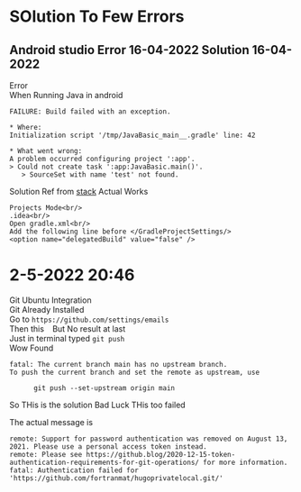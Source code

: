 # SOlution To Few Errors
## Android studio Error 16-04-2022 Solution 16-04-2022
Error<br/>
When Running Java in android<br/>
```
FAILURE: Build failed with an exception.

* Where:
Initialization script '/tmp/JavaBasic_main__.gradle' line: 42

* What went wrong:
A problem occurred configuring project ':app'.
> Could not create task ':app:JavaBasic.main()'.
   > SourceSet with name 'test' not found.
```
Solution Ref from [stack](https://stackoverflow.com/questions/57734823/android-studio-refuses-to-run-main)
Actual Works
```
Projects Mode<br/>
.idea<br/>
Open gradle.xml<br/>
Add the following line before </GradleProjectSettings/>
<option name="delegatedBuild" value="false" />
```
# 2-5-2022 20:46
Git Ubuntu Integration<Br/>
Git Already Installed<br/>
Go to `https://github.com/settings/emails` <br/>
Then this ` `  But No result at last<br/>
Just in terminal typed `git push` <br/>
Wow Found 

```
fatal: The current branch main has no upstream branch.
To push the current branch and set the remote as upstream, use

      git push --set-upstream origin main
```
So THis is the solution Bad Luck THis too failed<br/>

The actual message is
```
remote: Support for password authentication was removed on August 13, 2021. Please use a personal access token instead.
remote: Please see https://github.blog/2020-12-15-token-authentication-requirements-for-git-operations/ for more information.
fatal: Authentication failed for 'https://github.com/fortranmat/hugoprivatelocal.git/'
```


    

